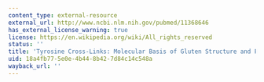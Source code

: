```yaml
---
content_type: external-resource
external_url: http://www.ncbi.nlm.nih.gov/pubmed/11368646
has_external_license_warning: true
license: https://en.wikipedia.org/wiki/All_rights_reserved
status: ''
title: 'Tyrosine Cross-Links: Molecular Basis of Gluten Structure and Function'
uid: 18a4fb77-5e0e-4b44-8b42-7d84c14c548a
wayback_url: ''
---
```

